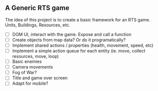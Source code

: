 ## A Generic RTS game

The idea of this project is to create a basic framework for an RTS game. Units, Buildings, Resources, etc.

- [ ] DOM UI, interact with the game. Expose and call a function
- [ ] Create objects from map data? Or do it programatically?
- [ ] Implement shared actions / properties (health, movement, speed, etc)
- [ ] Implement a simple action queue for each entity (ie. move, collect resources, move, loop)
- [ ] Basic enemies
- [ ] Camera movements
- [ ] Fog of War?
- [ ] Title and game over screen
- [ ] Adapt for mobile?
